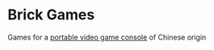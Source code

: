 # Brick Games

Games for a [portable video game console](https://es.wikipedia.org/wiki/Brick_Game) of Chinese origin